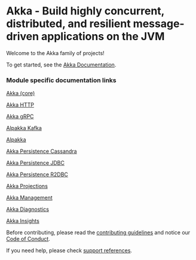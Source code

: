 # Akka - Build highly concurrent, distributed, and resilient message-driven applications on the JVM 

Welcome to the Akka family of projects!

To get started, see the [Akka Documentation](https://doc.akka.io/).

### Module specific documentation links

[Akka (core)](https://doc.akka.io/libraries/akka-core/current/)

[Akka HTTP](https://doc.akka.io/libraries/akka-http/current/)

[Akka gRPC](https://doc.akka.io/libraries/akka-grpc/current/)

[Alpakka Kafka](https://doc.akka.io/libraries/alpakka-kafka/current/)

[Alpakka](https://doc.akka.io/libraries/alpakka/current/)

[Akka Persistence Cassandra](https://doc.akka.io/libraries/akka-persistence-cassandra/current/)

[Akka Persistence JDBC](https://doc.akka.io/libraries/akka-persistence-jdbc/current/)

[Akka Persistence R2DBC](https://doc.akka.io/libraries/akka-persistence-r2dbc/current/)

[Akka Projections](https://doc.akka.io/libraries/akka-projection/current/)

[Akka Management](https://doc.akka.io/libraries/akka-management/current/)

[Akka Diagnostics](https://doc.akka.io/libraries/akka-diagnostics/current/)

[Akka Insights](https://doc.akka.io/libraries/akka-insights/current/)

Before contributing, please read the [contributing guidelines](CONTRIBUTING.md) and notice our [Code of Conduct](CODE_OF_CONDUCT.md).

If you need help, please check [support references](SUPPORT.md).
